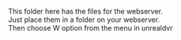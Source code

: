 This folder here has the files for the webserver.<br>
Just place them in a folder on your webserver.<br>
Then choose W option from the menu in unrealdvr
